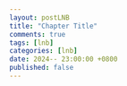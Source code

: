 ```yaml
---
layout: postLNB
title: "Chapter Title"
comments: true
tags: [lnb]
categories: [lnb]
date: 2024-- 23:00:00 +0800
published: false
---
```


